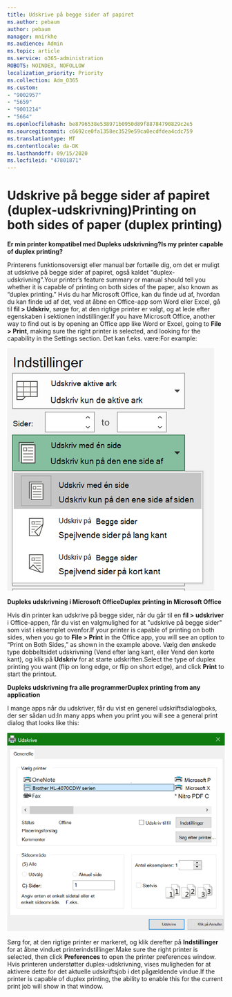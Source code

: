 ```yaml
---
title: Udskrive på begge sider af papiret
ms.author: pebaum
author: pebaum
manager: mnirkhe
ms.audience: Admin
ms.topic: article
ms.service: o365-administration
ROBOTS: NOINDEX, NOFOLLOW
localization_priority: Priority
ms.collection: Adm_O365
ms.custom:
- "9002957"
- "5659"
- "9001214"
- "5664"
ms.openlocfilehash: be8796538e538971b0950d89f88784790829c2e5
ms.sourcegitcommit: c6692ce0fa1358ec3529e59ca0ecdfdea4cdc759
ms.translationtype: MT
ms.contentlocale: da-DK
ms.lasthandoff: 09/15/2020
ms.locfileid: "47801871"
---
```

# <a name="printing-on-both-sides-of-paper-duplex-printing"></a><span data-ttu-id="852c1-102">Udskrive på begge sider af papiret (duplex-udskrivning)</span><span class="sxs-lookup"><span data-stu-id="852c1-102">Printing on both sides of paper (duplex printing)</span></span>

<span data-ttu-id="852c1-103">**Er min printer kompatibel med Dupleks udskrivning?**</span><span class="sxs-lookup"><span data-stu-id="852c1-103">**Is my printer capable of duplex printing?**</span></span>

<span data-ttu-id="852c1-104">Printerens funktionsoversigt eller manual bør fortælle dig, om det er muligt at udskrive på begge sider af papiret, også kaldet "duplex-udskrivning".</span><span class="sxs-lookup"><span data-stu-id="852c1-104">Your printer’s feature summary or manual should tell you whether it is capable of printing on both sides of the paper, also known as “duplex printing.”</span></span> <span data-ttu-id="852c1-105">Hvis du har Microsoft Office, kan du finde ud af, hvordan du kan finde ud af det, ved at åbne en Office-app som Word eller Excel, gå til **fil > Udskriv**, sørge for, at den rigtige printer er valgt, og at lede efter egenskaben i sektionen indstillinger.</span><span class="sxs-lookup"><span data-stu-id="852c1-105">If you have Microsoft Office, another way to find out is by opening an Office app like Word or Excel, going to **File > Print**, making sure the right printer is selected, and looking for the capability in the Settings section.</span></span> <span data-ttu-id="852c1-106">Det kan f.eks. være:</span><span class="sxs-lookup"><span data-stu-id="852c1-106">For example:</span></span> 

![Printer indstillinger](media/print-settings.png)

<span data-ttu-id="852c1-108">**Dupleks udskrivning i Microsoft Office**</span><span class="sxs-lookup"><span data-stu-id="852c1-108">**Duplex printing in Microsoft Office**</span></span>

<span data-ttu-id="852c1-109">Hvis din printer kan udskrive på begge sider, når du går til en **fil > udskriver** i Office-appen, får du vist en valgmulighed for at "udskrive på begge sider" som vist i eksemplet ovenfor.</span><span class="sxs-lookup"><span data-stu-id="852c1-109">If your printer is capable of printing on both sides, when you go to **File > Print** in the Office app, you will see an option to “Print on Both Sides,” as shown in the example above.</span></span>  <span data-ttu-id="852c1-110">Vælg den ønskede type dobbeltsidet udskrivning (Vend efter lang kant, eller Vend den korte kant), og klik på **Udskriv** for at starte udskriften.</span><span class="sxs-lookup"><span data-stu-id="852c1-110">Select the type of duplex printing you want (flip on long edge, or flip on short edge), and click **Print** to start the printout.</span></span>

<span data-ttu-id="852c1-111">**Dupleks udskrivning fra alle programmer**</span><span class="sxs-lookup"><span data-stu-id="852c1-111">**Duplex printing from any application**</span></span>

<span data-ttu-id="852c1-112">I mange apps når du udskriver, får du vist en generel udskriftsdialogboks, der ser sådan ud:</span><span class="sxs-lookup"><span data-stu-id="852c1-112">In many apps when you print you will see a general print dialog that looks like this:</span></span> 

![Dialogboksen Udskriv](media/print-dialog.png)

<span data-ttu-id="852c1-114">Sørg for, at den rigtige printer er markeret, og klik derefter på **Indstillinger** for at åbne vinduet printerindstillinger.</span><span class="sxs-lookup"><span data-stu-id="852c1-114">Make sure the right printer is selected, then click **Preferences** to open the printer preferences window.</span></span> <span data-ttu-id="852c1-115">Hvis printeren understøtter duplex-udskrivning, vises muligheden for at aktivere dette for det aktuelle udskriftsjob i det pågældende vindue.</span><span class="sxs-lookup"><span data-stu-id="852c1-115">If the printer is capable of duplex printing, the ability to enable this for the current print job will show in that window.</span></span>
